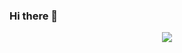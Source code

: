 ### Hi there 👋

<p align="center">
    <a href="https://github.com/brblacky/">
        <img src="https://github-readme-stats.vercel.app/api?username=lia1324&show_icons=true&theme=dark" />
    </a>
